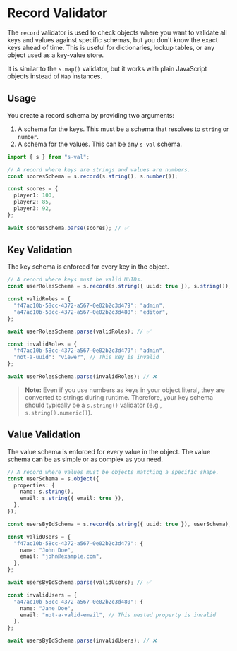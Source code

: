 # Record Validator

The `record` validator is used to check objects where you want to validate all keys and values against specific schemas, but you don't know the exact keys ahead of time. This is useful for dictionaries, lookup tables, or any object used as a key-value store.

It is similar to the `s.map()` validator, but it works with plain JavaScript objects instead of `Map` instances.

## Usage

You create a record schema by providing two arguments:

1. A schema for the keys. This must be a schema that resolves to `string` or `number`.
2. A schema for the values. This can be any `s-val` schema.

```typescript
import { s } from "s-val";

// A record where keys are strings and values are numbers.
const scoresSchema = s.record(s.string(), s.number());

const scores = {
  player1: 100,
  player2: 85,
  player3: 92,
};

await scoresSchema.parse(scores); // ✅
```

## Key Validation

The key schema is enforced for every key in the object.

```typescript
// A record where keys must be valid UUIDs.
const userRolesSchema = s.record(s.string({ uuid: true }), s.string());

const validRoles = {
  "f47ac10b-58cc-4372-a567-0e02b2c3d479": "admin",
  "a47ac10b-58cc-4372-a567-0e02b2c3d480": "editor",
};

await userRolesSchema.parse(validRoles); // ✅

const invalidRoles = {
  "f47ac10b-58cc-4372-a567-0e02b2c3d479": "admin",
  "not-a-uuid": "viewer", // This key is invalid
};

await userRolesSchema.parse(invalidRoles); // ❌
```

> **Note:** Even if you use numbers as keys in your object literal, they are converted to strings during runtime. Therefore, your key schema should typically be a `s.string()` validator (e.g., `s.string().numeric()`).

## Value Validation

The value schema is enforced for every value in the object. The value schema can be as simple or as complex as you need.

```typescript
// A record where values must be objects matching a specific shape.
const userSchema = s.object({
  properties: {
    name: s.string(),
    email: s.string({ email: true }),
  },
});

const usersByIdSchema = s.record(s.string({ uuid: true }), userSchema);

const validUsers = {
  "f47ac10b-58cc-4372-a567-0e02b2c3d479": {
    name: "John Doe",
    email: "john@example.com",
  },
};

await usersByIdSchema.parse(validUsers); // ✅

const invalidUsers = {
  "a47ac10b-58cc-4372-a567-0e02b2c3d480": {
    name: "Jane Doe",
    email: "not-a-valid-email", // This nested property is invalid
  },
};

await usersByIdSchema.parse(invalidUsers); // ❌
```
